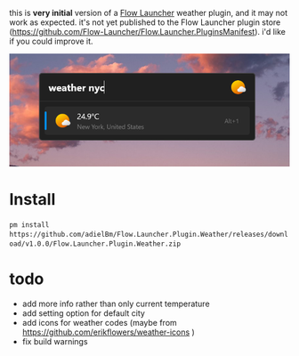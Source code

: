this is **very initial** version of a [Flow Launcher](https://github.com/Flow-Launcher/Flow.Launcher)
 weather plugin, and it may not work as expected. it's not yet published to the Flow Launcher plugin store (https://github.com/Flow-Launcher/Flow.Launcher.PluginsManifest). i'd like if you could improve it. 

![](screenshot.png)

# Install 

`pm install https://github.com/adielBm/Flow.Launcher.Plugin.Weather/releases/download/v1.0.0/Flow.Launcher.Plugin.Weather.zip`

# todo

- add more info rather than only current temperature
- add setting option for default city
- add icons for weather codes (maybe from https://github.com/erikflowers/weather-icons )
- fix build warnings
